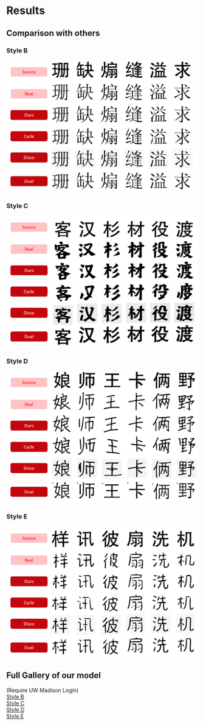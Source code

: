 # Results

## Comparison with others

### Style B

![](./img/result1.png)

### Style C

![](./img/result2.png)

### Style D

![](./img/result3.png)

### Style E

![](./img/result4.png)

## Full Gallery of our model

(Require UW Madison Login)  
[Style B](https://uwprod-my.sharepoint.com/:f:/g/personal/ctseng27_wisc_edu/Eo7ch2unD5JPl4WHPhI_obkBIg5JMCkbsprU-3t9a9TkVw?e=FAPOUJ)  
[Style C](https://uwprod-my.sharepoint.com/:f:/g/personal/ctseng27_wisc_edu/En_bcDIdrM5Pkdg9b_aCT-EBghf04zFWejXwPMjHFJZRBg?e=jPEyQ6)  
[Style D](https://uwprod-my.sharepoint.com/:f:/g/personal/ctseng27_wisc_edu/ErvhPyV9grpEhgSq3mDWLrgBJRhxkNRj0DxkETc576CRrg?e=wamE7b)  
[Style E](https://uwprod-my.sharepoint.com/:f:/g/personal/ctseng27_wisc_edu/EtOQeHOOmmNFjUyAJHyvwuYBClS9n4GijdNdxeA8R9-WzQ?e=bu9ix2)

